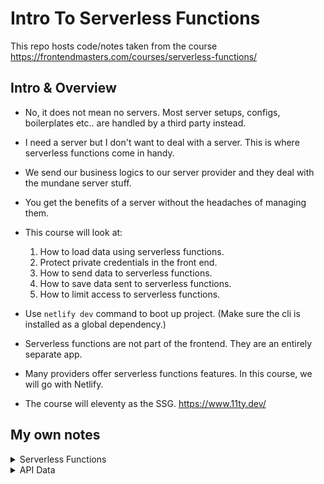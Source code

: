 # Intro To Serverless Functions

This repo hosts code/notes taken from the course https://frontendmasters.com/courses/serverless-functions/

## Intro & Overview

- No, it does not mean no servers. Most server setups, configs, boilerplates etc.. are handled by a third party instead.
- I need a server but I don't want to deal with a server. This is where serverless functions come in handy.
- We send our business logics to our server provider and they deal with the mundane server stuff.
- You get the benefits of a server without the headaches of managing them.
- This course will look at:

  1.  How to load data using serverless functions.
  2.  Protect private credentials in the front end.
  3.  How to send data to serverless functions.
  4.  How to save data sent to serverless functions.
  5.  How to limit access to serverless functions.

- Use `netlify dev` command to boot up project. (Make sure the cli is installed as a global dependency.)
- Serverless functions are not part of the frontend. They are an entirely separate app.
- Many providers offer serverless functions features. In this course, we will go with Netlify.
- The course will eleventy as the SSG. https://www.11ty.dev/

## My own notes

<details>
  <summary>Serverless Functions</summary>

- In `netlify.toml`, you need to specify where your serverless functions will be served.
- In your serverless functions files, you will need to export a constant called `handler` and then store your business logic inside.
- See `src/functions/boop.js` for bare minimum requirement for a serverless function.
- In local dev, you can test the output of your serverless function on the path `/.netlify/functions/${your-function-filename}`
- <a href='https://developer.mozilla.org/en-US/docs/Web/HTML/Element/template' target='_blank'>See here</a> for template tag usage.
- See `src/functions/echo.js` for an example of using query string parameters.
- <a href='https://docs.netlify.com/functions/overview/' target='_blank'>Docs here</a> for serverless functions.
</details>

<details>
  <summary>API Data</summary>

- You can't see the source of your serverless function in the browser. So you can put secret keys there without trouble.
- Node `url` module has some features to construct your url before doing api call. <a href='https://nodejs.org/api/url.html' target='_blank'>Docs here.</a>
- `Promise.all` executes promises in parallel.
- In local dev, `netlify dev` command will also detect your `.env` file and use it's value when necessary without further configuration.
- `innerText` returns all text contained by an element and all its child elements. `innerHtml` returns all text, including html tags, that is contained by an element.
- Hasura serverless functions docs <a href='https://hasura.io/docs/latest/graphql/core/event-triggers/serverless.html' target='_blank'>here</a>.
- Check `src/admin.html` to see an example of the `FormData` browser api usage.

</details>
